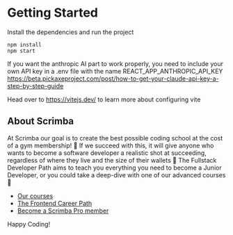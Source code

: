 # Getting Started
Install the dependencies and run the project
```
npm install
npm start
```

If you want the anthropic AI part to work properly, you need to include your own API key in a .env file with the name REACT_APP_ANTHROPIC_API_KEY
https://beta.pickaxeproject.com/post/how-to-get-your-claude-api-key-a-step-by-step-guide

Head over to https://vitejs.dev/ to learn more about configuring vite
## About Scrimba

At Scrimba our goal is to create the best possible coding school at the cost of a gym membership! 💜
If we succeed with this, it will give anyone who wants to become a software developer a realistic shot at succeeding, regardless of where they live and the size of their wallets 🎉
The Fullstack Developer Path aims to teach you everything you need to become a Junior Developer, or you could take a deep-dive with one of our advanced courses 🚀

- [Our courses](https://scrimba.com/courses)
- [The Frontend Career Path](https://scrimba.com/fullstack-path-c0fullstack)
- [Become a Scrimba Pro member](https://scrimba.com/pricing)

Happy Coding!
